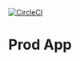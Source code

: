 [![CircleCI](https://circleci.com/gh/abdullahokhan/googlerecommend434prod/tree/main.svg?style=svg)](https://circleci.com/gh/abdullahokhan/googlerecommend434prod/tree/main)

# Prod App
